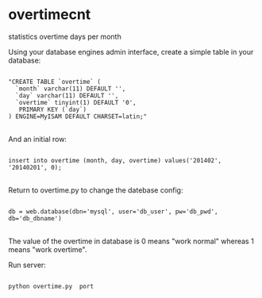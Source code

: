 overtimecnt
===========

<p>statistics overtime days per month</p>

<p>Using your database engines admin interface, create a simple table in your database:</p>
<pre>
<code>
"CREATE TABLE `overtime` (
  `month` varchar(11) DEFAULT '',
  `day` varchar(11) DEFAULT '',
  `overtime` tinyint(1) DEFAULT '0',
   PRIMARY KEY (`day`)
) ENGINE=MyISAM DEFAULT CHARSET=latin;"
</code>
</pre>

<p>And an initial row:</p>
<pre>
<code>
insert into overtime (month, day, overtime) values('201402', '20140201', 0);
</code>
</pre>

<p>Return to overtime.py to change the datebase config:</p>
<pre>
<code>
db = web.database(dbn='mysql', user='db_user', pw='db_pwd', db='db_dbname')
</code>
</pre>

<p>The value of the overtime in database is 0 means "work normal" whereas 1 means "work overtime".</p>
<p>Run server:</p>
<pre>
<code>
python overtime.py  port
</code>
</pre>

